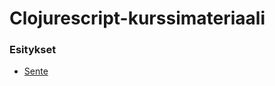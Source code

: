 # Clojurescript-kurssimateriaali

### Esitykset

- [Sente](https://github.com/solita/cljs-kurssimateriaali/blob/master/esitykset/sente.pptx)
